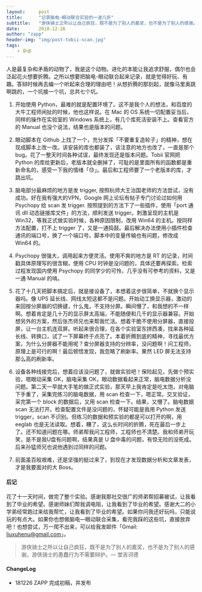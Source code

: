 ```yaml
---
layout:     post
title:      "记录脑电—眼动联合实验的一波几折"
subtitle:   "游侠骑士之所以让自己疯狂，既不是为了别人的嘉奖，也不是为了别人的感谢。游侠骑士的愚蠢行为不需要辩护。"
date:       2018-12-26
author: "zapp"
header-img: "img/post-tobii-scan.jpg"
tags:
    - 杂谈
---
```


人是最复杂和矛盾的动物了，我是这个动物。进化的本能让我追求舒服，偶尔也会泛起花火想要折腾。之所以想要把脑电-眼动联合起来记录，就是觉得好玩、有趣。答辩时候再去编一个听起来合理的理由吧！从想折腾的那刻起，就像马里奥跳啊跳的，一个坑接一个坑，总共七个坑。

1. 开始使用 Python，最难的就是配置环境了。这不是我个人的想法，和百度的大牛工程师闲扯的时候，他也这样说。在 Mac 的 OS 系统一切配置妥当后，同样的操作在实验室的 Windows 系统上，有几个库死活安装不上。查看官方的 Manual 也没个说法，结果也是版本的问题。

2. 眼动脚本在 Github 上找了一个，充分发挥「不要重复造轮子」的精神，想在现成脚本上改一改。该安装的库也都装了，该注意的地方也改了，一直是那个 bug。花了一整天时间各种试误，最终发现还是版本问题。Tobii 官网把 Python 的库给更新后，老版本就全删掉了，可耻的是里面所有的函数都是重新命名的，感受一下我的情绪「😓」。最后和工程师要了一个老版本的库，才跳出坑。

3. 脑电部分最麻烦的地方是发 trigger, 按照杭师大王治国老师的方法尝试，没有成功。好在我有强大的VPN，Google 网上论坛有帖子专门讨论过如何用 Psychopy 给 scan 发 trigger. 按照提到的方法下了一些插件，使用「port 通讯 dll 动态链接库文件」的方法，顺利发送 trigger。刺激呈现的主机是 Win32，等我正式做实验时候，各种原因限制，改用 Win64 的主机。按同样方法配置，打不上 trigger 了，又是一通捣鼓。最后解决办法使用小插件检查通讯的端口号，换了一个端口号。脚本中的变量传输也有问题，修改成 Win64 的。

4. Psychopy 很强大，调用起来方便灵活。使用不爽的地方是 RT 的记录，时间戳具体原理写的很含糊，使用 CPU 时钟是没问题的，具体还要再探索。检索过程发现国内使用 Psychopy 的同学少的可怜，几乎没有可参考的资料，又是一通 Manual 的啃。

5. 花了十几天把脚本搞定后，就是接设备了，本想着这步很简单，不就换个显示器吗。像 UPS 延长线、网线太短这都不是问题。开始动工换显示器，激动的来回按分屏器的切换键，什么鬼，不支持分屏。瞬间懵了，和我想的不一样啊。想着肯定是几十万的显示屏太高端，不能随便和几千的显示器兼容。开始想另外的方案，然后张杰师兄也来帮我忙活。想着干脆不使用分屏器，直接投屏，让一台主机连双屏。听起来很合理，在各个实验室东拼西凑，找来各种延长线、转换口，试了一下屏幕终于点亮了。本着折腾到底的精神，寻找最优方案，为什么分屏器不能用呢？查分屏器支持的分辨率，没问题啊！问工程师，原理上是可行的啊！最后顿悟发现，我忽略了刷新率。果然 LED 屏无法支持那么高的刷新率。

6. 设备各种线接完后，想着应该没问题了，就做实验吧！保险起见，先做个预实验，嗯眼动采集 OK，脑电采集 OK，眼动数据看起来正常，脑电数据分析没问题。第二天一早就大手笔的做正式实验，那天早上我肯定是吃太饱，对电脑下手重了，采集完练习的脑电数据，用 scan 检查一下，嗯正常。交叉验证，采完第一个 block 的数据后，又用 scan 检查一下。结果，又懵了。脑电数据 scan 无法打开。检查配置文件是没问题的，怀疑可能是我用 Python 发送 trigger，scan 不识别。但练习的数据和预实验的都是可以打开的啊，用 eeglab 也是无法读取。想着，糟了，这么长时间的折腾，死在最后一步上了。还不知道问题在哪。师弟帮我问工程师，工程师也不清楚。我和师弟开玩笑，是不是我U盘有问题啊，结果真是 U 盘中毒的问题，有惊无险的没死成。后来孙猛师兄也说他遇到过同样的问题。

7. 前面虽百般艰难，还是坚强的挺过来了，到现在才发现数据分析和文章发表，才是我要面对的大 Boss。


#### 后记

花了十一天时间，做完了整个实验。感谢我那社交很广的师弟帮招募被试，让我看到了毕业的希望。感谢师妹们帮我调电阻，让我看到了毕业的希望。感谢大二的小学弟经常跑过来给我帮忙，让我看到了毕业的希望。如果你问我还好玩吗，只能说玩的有点大。如果你也想做脑电—眼动联合采集，看完我踩的这些坑，直接放弃吧！也想尝试，万一爬不出来，可以给我发邮件「Gmail: liuxuhenu@gmail.com」。

> 游侠骑士之所以让自己疯狂，既不是为了别人的嘉奖，也不是为了别人的感谢。游侠骑士的愚蠢行为不需要辩护。— 堂吉诃德


#### ChangeLog 

* 181226 ZAPP 完成初稿，并发布






